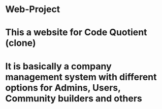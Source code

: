 # Web-Project
# This a website for Code Quotient (clone)
# It is basically a company management system with different options for Admins, Users, Community builders and others